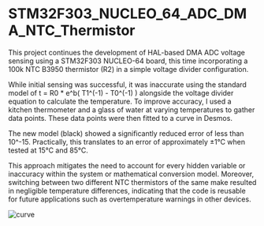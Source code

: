 # STM32F303_NUCLEO_64_ADC_DMA_NTC_Thermistor
This project continues the development of HAL-based DMA ADC voltage sensing using a STM32F303 NUCLEO-64 board, this time incorporating a 100k NTC B3950 thermistor (R2) in a simple voltage divider configuration.

While initial sensing was successful, it was inaccurate using the standard model of t = R0 * e^b( T1^(-1) - T0^(-1) ) alongside the voltage divider equation to calculate the temperature. 
To improve accuracy, I used a kitchen thermometer and a glass of water at varying temperatures to gather data points. These data points were then fitted to a curve in Desmos.

The new model (black) showed a significantly reduced error of less than 10^-15. Practically, this translates to an error of approximately ±1°C when tested at 15°C and 85°C.

This approach mitigates the need to account for every hidden variable or inaccuracy within the system or mathematical conversion model. Moreover, switching between two different 
NTC thermistors of the same make resulted in negligible temperature differences, indicating that the code is reusable for future applications such as overtemperature warnings in other devices.


![curve](https://github.com/DoggeBoi/STM32F303_NUCLEO_64_ADC_DMA_NTC_Thermistor/assets/59169880/62b553f8-563f-4134-9bf4-a1e2c86cc860)

